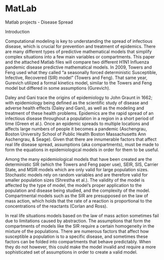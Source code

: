 # MatLab
Matlab projects - Disease Spread

Introduction

Computational modeling is key to understanding the spread of infectious disease, which is
crucial for prevention and treatment of epidemics. There are many different types of predictive
mathematical models that simplify complex situations into a few main variables or
compartments. This paper and the attached Matlab files will compare two different H1N1
Influenza pandemic disease predictive mathematical models. In 2009, Towers and Feng used
what they called “a seasonally forced deterministic Susceptible, Infective, Recovered (SIR)
model” (Towers and Feng). That same year, Gurevich utilized a formal kinetics model, similar to
the Towers and Feng model but differed in some assumptions (Gurevich).

Daley and Gani trace the origins of epidemiology to John Graunt in 1662; with epidemiology
being defined as the scientific study of disease and adverse health effects (Daley and Gani), as
well as the modeling and treatment of these health problems. Epidemics are the rapid spread of
an infectious disease throughout a population in a region in a short period of time (Green et al.).
Once an epidemic spreads to multiple locations and affects large numbers of people it becomes a
pandemic (Aschengrau, Boston University School of Public Health Boston Massachusetts Ann
Aschengrau, &amp; Seage). Given that there are innumerable factors that affect real life disease
spread, assumptions (aka compartments), must be made to form the equations in epidemiological
models in order for them to be useful.

Among the many epidemiological models that have been created are the deterministic SIR
(which the Towers and Feng paper use), SEIR, SIS, Carrier State, and MSIR models which are
only valid for large population sizes. Stochastic models rely on random variables and are
therefore valid for smaller population sizes (Shrestha et al.). The validity of the model is affected
by the type of model, the model’s proper application to the population and disease being studied,
and the complexity of the model. Compartmental models such as the SIR are presupposed on the
law of mass action, which holds that the rate of a reaction is proportional to the concentrations of
the reactants (Corlan and Ross).

In real life situations models based on the law of mass action sometimes fail due to limitations
caused by abstraction. The assumptions that form the compartments of models like the SIR
require a certain homogeneity in the mixture of the populations. There are numerous factors that
affect how susceptible a population is to a specific disease, and sometimes these factors can be
folded into compartments that behave predictably. When they do not however, this could make
the model invalid and require a more sophisticated set of assumptions in order to create a valid
model.
